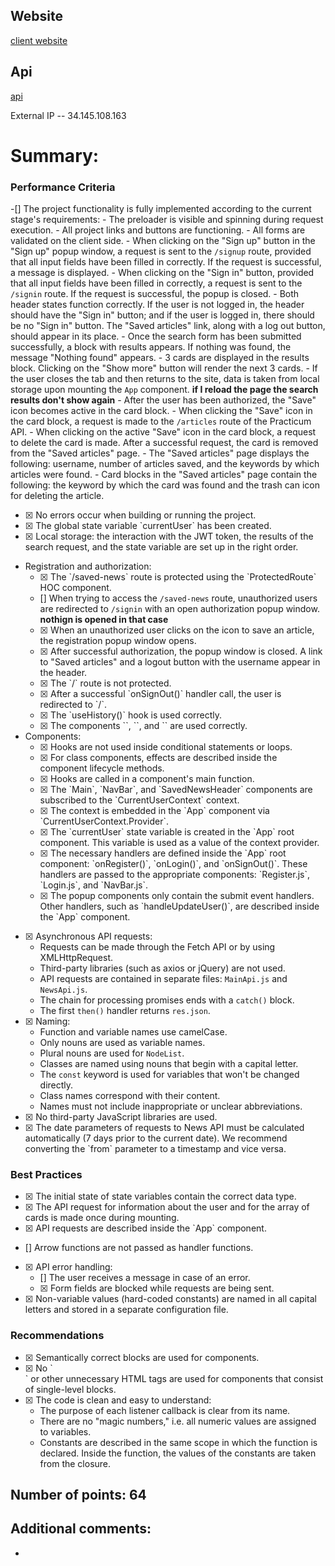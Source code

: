 ## Website
[client website](https://www.explorer-news.students.nomoreparties.sbs/)

## Api
[api](https://api.explorer-news.students.nomoreparties.sbs/)


External IP -- 34.145.108.163


# Summary:
### Performance Criteria

-[] <!--30.27--> The project functionality is fully implemented according to the current stage's requirements:
    - The preloader is visible and spinning during request execution.
    - All project links and buttons are functioning.
    - All forms are validated on the client side.
    - When clicking on the "Sign up" button in the "Sign up" popup window, a request is sent to the `/signup` route, provided that all input fields have been filled in correctly. If the request is successful, a message is displayed.
    - When clicking on the "Sign in" button, provided that all input fields have been filled in correctly, a request is sent to the `/signin` route. If the request is successful, the popup is closed.
    - Both header states function correctly. If the user is not logged in, the header should have the "Sign in" button; and if the user is logged in, there should be no "Sign in" button. The "Saved articles" link, along with a log out button, should appear in its place.
    - Once the search form has been submitted successfully, a block with results appears. If nothing was found, the message "Nothing found" appears.
    - 3 cards are displayed in the results block. Clicking on the "Show more" button will render the next 3 cards.
    - If the user closes the tab and then returns to the site, data is taken from local storage upon mounting the `App` component.
**if I reload the page the search results don't show again**
    - After the user has been authorized, the "Save" icon becomes active in the card block.
    - When clicking the "Save" icon in the card block, a request is made to the `/articles` route of the Practicum API.
    - When clicking on the active "Save" icon in the card block, a request to delete the card is made. After a successful request, the card is removed from the "Saved articles" page.
    - The "Saved articles" page displays the following: username, number of articles saved, and the keywords by which articles were found.
    - Card blocks in the "Saved articles" page contain the following: the keyword by which the card was found and the trash can icon for deleting the article.
- [x] <!--2.16--> No errors occur when building or running the project.
- [x] <!--2.16--> The global state variable `currentUser` has been created.
- [x] <!--2.16--> Local storage: the interaction with the JWT token, the results of the search request, and the state variable are set up in the right order.
- Registration and authorization:
    - [x] <!--2.16--> The `/saved-news` route is protected using the `ProtectedRoute` HOC component.
    - [] <!--2.16--> When trying to access the `/saved-news` route, unauthorized users are redirected to `/signin` with an open authorization popup window.
**nothign is opened in that case**
    - [x] <!--2.16--> When an unauthorized user clicks on the icon to save an article, the registration popup window opens.
    - [x] <!--2.16--> After successful authorization, the popup window is closed. A link to "Saved articles" and a logout button with the username appear in the header.
    - [x] <!--2.16--> The `/` route is not protected.
    - [x] <!--2.16--> After a successful `onSignOut()` handler call, the user is redirected to `/`.
    - [x] <!--2.16--> The `useHistory()` hook is used correctly.
    - [x] <!--2.16--> The components `<Switch />`, `<Route />`, and `<Redirect />` are used correctly.
- Components:
    - [x] <!--2.16--> Hooks are not used inside conditional statements or loops.
    - [x] <!--2.16--> For class components, effects are described inside the component lifecycle methods.
    - [x] <!--2.16--> Hooks are called in a component's main function.
    - [x] <!--2.16--> The `Main`, `NavBar`, and `SavedNewsHeader` components are subscribed to the `CurrentUserContext` context.
    - [x] <!--2.16--> The context is embedded in the `App` component via `CurrentUserContext.Provider`.
    - [x] <!--2.16--> The `currentUser` state variable is created in the `App` root component. This variable is used as a value of the context provider.
    - [x] <!--2.16--> The necessary handlers are defined inside the `App` root component: `onRegister()`, `onLogin()`, and `onSignOut()`. These handlers are passed to the appropriate components: `Register.js`, `Login.js`, and `NavBar.js`.
    - [x] <!--2.16--> The popup components only contain the submit event handlers. Other handlers, such as `handleUpdateUser()`, are described inside the `App` component.
- [x] <!--2.16--> Asynchronous API requests:
	- Requests can be made through the Fetch API or by using XMLHttpRequest.
	- Third-party libraries (such as axios or jQuery) are not used.
	- API requests are contained in separate files: `MainApi.js` and `NewsApi.js`.
	- The chain for processing promises ends with a `catch()` block.
	- The first `then()` handler returns `res.json`.
- [x] <!--2.16--> Naming:
	- Function and variable names use camelCase.
	- Only nouns are used as variable names.
	- Plural nouns are used for `NodeList`.
	- Classes are named using nouns that begin with a capital letter.
	- The `const` keyword is used for variables that won't be changed directly.
	- Class names correspond with their content.
	- Names must not include inappropriate or unclear abbreviations.
- [x] <!--2.16--> No third-party JavaScript libraries are used.
- [x] <!--2.16--> The date parameters of requests to News API must be calculated automatically (7 days prior to the current date). We recommend converting the `from` parameter to a timestamp and vice versa.

### Best Practices

- [x] <!--1.88--> The initial state of state variables contain the correct data type.
- [x] <!--1.88--> The API request for information about the user and for the array of cards is made once during mounting.
- [x] <!--1.88--> API requests are described inside the `App` component.
- [] <!--1.88--> Arrow functions are not passed as handler functions.
- [x] <!--1.88--> API error handling:
    - [] <!--1.88--> The user receives a message in case of an error.
    - [x] <!--1.88--> Form fields are blocked while requests are being sent.
- [x] <!--1.88--> Non-variable values (hard-coded constants) are named in all capital letters and stored in a separate configuration file.

### Recommendations

- [x] <!--1.67--> Semantically correct blocks are used for components.
- [x] <!--1.67--> No `<div>` or other unnecessary HTML tags are used for components that consist of single-level blocks.
- [x] <!--1.67--> The code is clean and easy to understand:
    - The purpose of each listener callback is clear from its name.
    - There are no "magic numbers," i.e. all numeric values are assigned to variables.
    - Сonstants are described in the same scope in which the function is declared. Inside the function, the values of the constants are taken from the closure.

## Number of points: 64

## Additional comments:
- 

